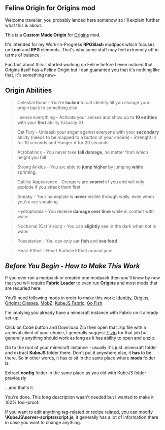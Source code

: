## Feline Origin for Origins mod
Welcome traveller, you probably landed here somehow so I'll explain further what this is about.

This is a **Custom Made Origin** for [Origins](https://www.curseforge.com/minecraft/mc-mods/origins) mod.

It's intended for my Work-In-Progress **RPGSlash** modpack which focuses on **Loot** and **RPG** elements. That's why some stuff may feel extremely off in terms of balance.

Fun fact about this: I started working on Feline before I even noticed that Origins itself has a Feline Origin but I can guarantee you that it's nothing like that, it's something new~

## Origin Abilities
> Celestial Bond - You're **locked** to cat identity till you change your origin back to something else

> I sense everything - Activate your senses and show up to **10 entities** with your **first** ability (Usually G)

> Cat Fury - Unleash your anger against everyone with your **secondary** ability (needs to be mapped to a button of your choice) - Strenght III for 10 seconds and Hunger V for 20 seconds

> Acrobatincs - You never take **fall damage**, no matter from which height you fall

> Strong Ankles - You are able to **jump higher** by jumping **while** sprinting.

> Catlike Appearance - Creepers are **scared** of you and will only explode if you attack them first

> Sneaky - Your nameplate is **never** visible through walls, even when you're not sneaking

> Hydrophobia - You receive **damage over time** while in contact with water

> Nocturnal (Cat Vision) - You can **slightly** see in the dark when not in water

> Pescatarian - You can only eat **fish** and **sea food**

> Heart Effect - Heart Particle Effect around you!

## *Before You Begin - How to Make This Work*
If you ever ran a modpack or created one modpack then you'll know by now that you will require **Fabric Loader** to even run **Origins** and most mods that are requried here.

You'll need following mods in order to make this work: [Identity](https://www.curseforge.com/minecraft/mc-mods/identity), [Origins](https://www.curseforge.com/minecraft/mc-mods/origins), [Origins: Classes](https://www.curseforge.com/minecraft/mc-mods/origins-classes), [MobZ](https://www.curseforge.com/minecraft/mc-mods/mobz), [KubeJS Fabric](https://www.curseforge.com/minecraft/mc-mods/kubejs-fabric), [Go Fish](https://www.curseforge.com/minecraft/mc-mods/go-fish)

I'm implying you already have a minecraft instance with Fabric on it already set-up.

Click on Code button and Download Zip then open that .zip file with a archival client of your choice, I generally suggest [7-zip](https://www.7-zip.org/) for that job but generally anything should work as long as it has ability to open and unzip.

Go to the root of your minecraft instance - usually it's just .minecraft folder and extract **KubeJS** folder there. Don't put it anywhere else, it **has** to be there. So in other words, it has to sit in the same place where **mods** folder is.

Extract **config** folder in the same place as you did with KubeJS folder previously

...and that's it. 

You're done. This long description wasn't needed but I wanted to make it 100% fool-proof. 

If you want to edit anything tag-related or recipe related, you can modify **\KubeJS\server-scripts\script.js**, it generally has a lot of information there in case you want to change anything.

